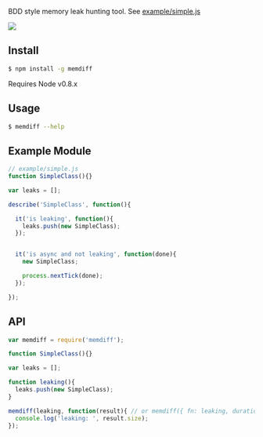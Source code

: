 BDD style memory leak hunting tool. See [example/simple.js](#example)

![](https://dl.dropbox.com/s/dh69myarcqjkm6i/memdiff.png?token_hash=AAHxKG2CeksLu7V6HWCy_zr9TQLhoVfQXNFh3pMv9ujVbw)

## Install

```bash
$ npm install -g memdiff
```

Requires Node v0.8.x

## Usage

```bash
$ memdiff --help
```

<a name="example"></a>
## Example Module

```js
// example/simple.js
function SimpleClass(){}

var leaks = [];

describe('SimpleClass', function(){

  it('is leaking', function(){
    leaks.push(new SimpleClass);
  });


  it('is async and not leaking', function(done){
    new SimpleClass;

    process.nextTick(done);
  });

});
```

<a name="api"></a>
## API

```js
var memdiff = require('memdiff');

function SimpleClass(){}

var leaks = [];

function leaking(){
  leaks.push(new SimpleClass);
}

memdiff(leaking, function(result){ // or memdiff({ fn: leaking, duration: 15, times: 9999, interval: 1 ....
  console.log('leaking: ', result.size);
});
```
